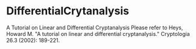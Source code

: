 # DifferentialCrytanalysis

A Tutorial on Linear and Differential Cryptanalysis
Please refer to
Heys, Howard M. "A tutorial on linear and differential cryptanalysis." Cryptologia 26.3 (2002): 189-221.
